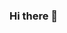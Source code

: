 ### Hi there 👋

<!--
**shantunu007/shantunu007** is a ✨ _special_ ✨ repository because its `README.md` (this file) appears on your GitHub profile.

Here are some ideas to get you started:

- 🔭 I’m currently working on ...
- 🌱 I’m currently learning Javascript..
- 👯 I’m looking to collaborate on Web Devolopment...
- 🤔 I’m looking for help with Web Devolopment...
- 💬 Ask me about Web Development...
- 📫 How to reach me: ...
- 😄 Pronouns: ...
- ⚡ Fun fact: ...
-->
